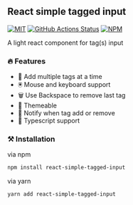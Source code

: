 ## React simple tagged input

[![MIT](https://img.shields.io/npm/l/react-simple-tagged-input.svg?style=flat-square)](https://github.com/Abayomzee/simple-react-tagged-input/blob/main/LICENSE)
[![GitHub Actions Status](https://github.com/Abayomzee/simple-react-tagged-input/workflows/CI/badge.svg)](https://github.com/Abayomzee/simple-react-tagged-input/actions)
[![NPM](https://img.shields.io/npm/v/react-simple-tagged-input.svg)](https://npm.im/react-simple-tagged-input)

A light react component for tag(s) input

### 🔥 Features

- 🌴 Add multiple tags at a time
- 🖲️ Mouse and keyboard support
- 🗑️ Use Backspace to remove last tag
- 💅 Themeable
- 🔔 Notify when tag add or remove
- 🙌 Typescript support

### ⚒️ Installation

via npm

```bash
npm install react-simple-tagged-input
```

via yarn

```bash
yarn add react-simple-tagged-input
```
